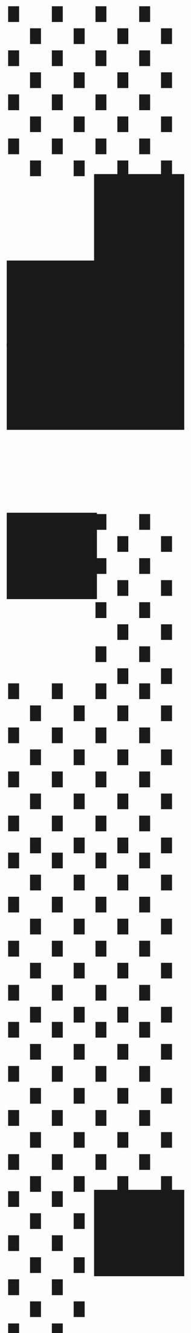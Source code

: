 <code style="font-size:40vw">
░░▄█▀▀▀░░░░░░░░▀▀▀█▄
▄███▄▄░░▀▄██▄▀░░▄▄███▄
▀██▄▄▄▄████████▄▄▄▄██▀
░░▄▄▄▄██████████▄▄▄▄
░▐▐▀▐▀░▀██████▀░▀▌▀▌▌
</code>

<a href="#">
 <img align="right" src="https://github-readme-stats.vercel.app/api/top-langs/?username=adamniem&layout=compact&theme=codeSTACKr">
</a>

